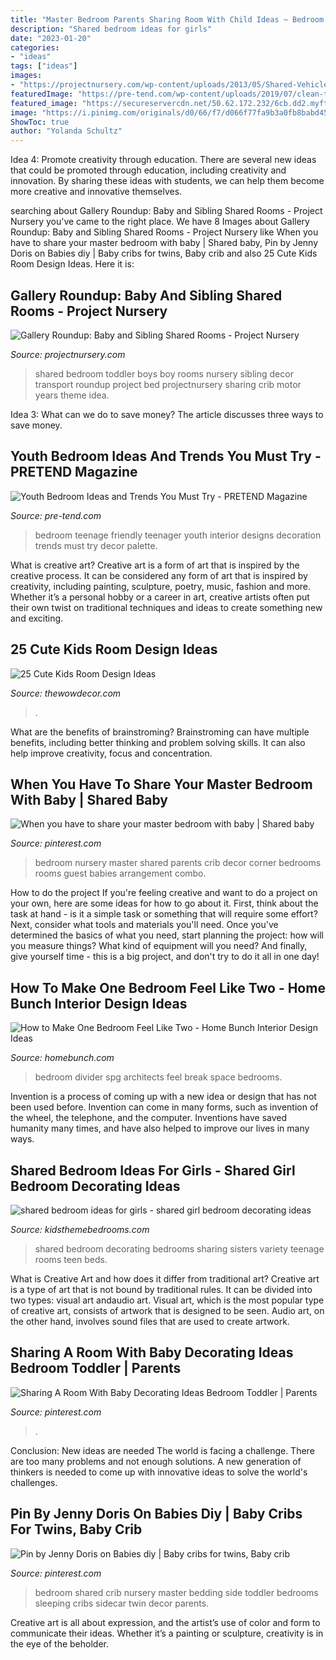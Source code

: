 ```yaml
---
title: "Master Bedroom Parents Sharing Room With Child Ideas ~ Bedroom Shared Crib Nursery Master Bedding Side Toddler Bedrooms Sleeping Cribs Sidecar Twin Decor Parents"
description: "Shared bedroom ideas for girls"
date: "2023-01-20"
categories:
- "ideas"
tags: ["ideas"]
images:
- "https://projectnursery.com/wp-content/uploads/2013/05/Shared-Vehicle-Theme-Boys-Room.jpg"
featuredImage: "https://pre-tend.com/wp-content/uploads/2019/07/clean-teenager-bedroom.jpg"
featured_image: "https://secureservercdn.net/50.62.172.232/6cb.dd2.myftpupload.com/wp-content/uploads/2015/09/kids-room-design-1024x679.jpg"
image: "https://i.pinimg.com/originals/d0/66/f7/d066f77fa9b3a0fb8babd4532910f834.jpg"
ShowToc: true
author: "Yolanda Schultz"
---
```



Idea 4: Promote creativity through education.
There are several new ideas that could be promoted through education, including creativity and innovation. By sharing these ideas with students, we can help them become more creative and innovative themselves.

	

		
searching about Gallery Roundup: Baby and Sibling Shared Rooms - Project Nursery you've came to the right place. We have 8 Images about Gallery Roundup: Baby and Sibling Shared Rooms - Project Nursery like When you have to share your master bedroom with baby | Shared baby, Pin by Jenny Doris on Babies diy | Baby cribs for twins, Baby crib and also 25 Cute Kids Room Design Ideas. Here it is:
		
    
## Gallery Roundup: Baby And Sibling Shared Rooms - Project Nursery

<img loading=lazy src="https://projectnursery.com/wp-content/uploads/2013/05/Shared-Vehicle-Theme-Boys-Room.jpg" onerror="this.onerror=null;this.src='https://tse4.mm.bing.net/th?id=OIP.jNi3wJAYj42MdAEpMrE55AHaFj&amp;pid=15.1';" alt="Gallery Roundup: Baby and Sibling Shared Rooms - Project Nursery">

_Source: projectnursery.com_

>shared bedroom toddler boys boy rooms nursery sibling decor transport roundup project bed projectnursery sharing crib motor years theme idea. 

	

Idea 3: What can we do to save money?
The article discusses three ways to save money.

    
## Youth Bedroom Ideas And Trends You Must Try - PRETEND Magazine

<img loading=lazy src="https://pre-tend.com/wp-content/uploads/2019/07/clean-teenager-bedroom.jpg" onerror="this.onerror=null;this.src='https://tse1.mm.bing.net/th?id=OIP.d6AZ76b3Pucp_oYcSrpqHgHaHX&amp;pid=15.1';" alt="Youth Bedroom Ideas and Trends You Must Try - PRETEND Magazine">

_Source: pre-tend.com_

>bedroom teenage friendly teenager youth interior designs decoration trends must try decor palette. 

	

What is creative art?
Creative art is a form of art that is inspired by the creative process. It can be considered any form of art that is inspired by creativity, including painting, sculpture, poetry, music, fashion and more. Whether it’s a personal hobby or a career in art, creative artists often put their own twist on traditional techniques and ideas to create something new and exciting.

    
## 25 Cute Kids Room Design Ideas

<img loading=lazy src="https://secureservercdn.net/50.62.172.232/6cb.dd2.myftpupload.com/wp-content/uploads/2015/09/kids-room-design-1024x679.jpg" onerror="this.onerror=null;this.src='https://tse3.mm.bing.net/th?id=OIP.8XKeJEnMzGSe-XvNfK7JBwHaE6&amp;pid=15.1';" alt="25 Cute Kids Room Design Ideas">

_Source: thewowdecor.com_

>. 

	

What are the benefits of brainstroming?
Brainstroming can have multiple benefits, including better thinking and problem solving skills. It can also help improve creativity, focus and concentration.

    
## When You Have To Share Your Master Bedroom With Baby | Shared Baby

<img loading=lazy src="https://i.pinimg.com/originals/f6/27/0a/f6270a783582b93025129ea28133c0af.jpg" onerror="this.onerror=null;this.src='https://tse4.mm.bing.net/th?id=OIP.THVLtKt8Mj25GOO8GC7KKwHaNK&amp;pid=15.1';" alt="When you have to share your master bedroom with baby | Shared baby">

_Source: pinterest.com_

>bedroom nursery master shared parents crib decor corner bedrooms rooms guest babies arrangement combo. 

	

How to do the project
If you're feeling creative and want to do a project on your own, here are some ideas for how to go about it. First, think about the task at hand - is it a simple task or something that will require some effort? Next, consider what tools and materials you'll need. Once you've determined the basics of what you need, start planning the project: how will you measure things? What kind of equipment will you need? And finally, give yourself time - this is a big project, and don't try to do it all in one day!

    
## How To Make One Bedroom Feel Like Two - Home Bunch Interior Design Ideas

<img loading=lazy src="http://www.homebunch.com/wp-content/uploads/2016/09/Bedroom-divider.-Bedroom-divider-ideas.-Bedroom-divider-SPG-Architects..jpg" onerror="this.onerror=null;this.src='https://tse4.mm.bing.net/th?id=OIP.muOMFBKxYdImgNUn4Oq7PAHaLJ&amp;pid=15.1';" alt="How to Make One Bedroom Feel Like Two - Home Bunch Interior Design Ideas">

_Source: homebunch.com_

>bedroom divider spg architects feel break space bedrooms. 

	

Invention is a process of coming up with a new idea or design that has not been used before. Invention can come in many forms, such as invention of the wheel, the telephone, and the computer. Inventions have saved humanity many times, and have also helped to improve our lives in many ways.

    
## Shared Bedroom Ideas For Girls - Shared Girl Bedroom Decorating Ideas

<img loading=lazy src="https://kidsthemebedrooms.com/shared-bedrooms/shared_bedroom_decorating_for_girls_rooms.jpg" onerror="this.onerror=null;this.src='https://tse3.mm.bing.net/th?id=OIP.kHDTA4vd78Gffa650Rz9HAHaFQ&amp;pid=15.1';" alt="shared bedroom ideas for girls - shared girl bedroom decorating ideas">

_Source: kidsthemebedrooms.com_

>shared bedroom decorating bedrooms sharing sisters variety teenage rooms teen beds. 

	

What is Creative Art and how does it differ from traditional art?
Creative art is a type of art that is not bound by traditional rules. It can be divided into two types: visual art andaudio art. Visual art, which is the most popular type of creative art, consists of artwork that is designed to be seen. Audio art, on the other hand, involves sound files that are used to create artwork.

    
## Sharing A Room With Baby Decorating Ideas Bedroom Toddler | Parents

<img loading=lazy src="https://i.pinimg.com/originals/46/76/9c/46769cdd6ba3e9591420fb877f1c4f6e.jpg" onerror="this.onerror=null;this.src='https://tse3.mm.bing.net/th?id=OIP.XJauAM_SgF0ZYvDM-XeiEAHaJ3&amp;pid=15.1';" alt="Sharing A Room With Baby Decorating Ideas Bedroom Toddler | Parents">

_Source: pinterest.com_

>. 

	

Conclusion: New ideas are needed
The world is facing a challenge. There are too many problems and not enough solutions. A new generation of thinkers is needed to come up with innovative ideas to solve the world's challenges.

    
## Pin By Jenny Doris On Babies Diy | Baby Cribs For Twins, Baby Crib

<img loading=lazy src="https://i.pinimg.com/originals/d0/66/f7/d066f77fa9b3a0fb8babd4532910f834.jpg" onerror="this.onerror=null;this.src='https://tse1.mm.bing.net/th?id=OIP.8xSwxyzTzXq9QvLQLbZlUAHaJ4&amp;pid=15.1';" alt="Pin by Jenny Doris on Babies diy | Baby cribs for twins, Baby crib">

_Source: pinterest.com_

>bedroom shared crib nursery master bedding side toddler bedrooms sleeping cribs sidecar twin decor parents. 

	

Creative art is all about expression, and the artist’s use of color and form to communicate their ideas. Whether it’s a painting or sculpture, creativity is in the eye of the beholder.

